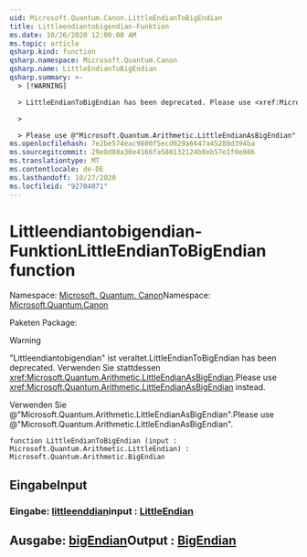 ```yaml
---
uid: Microsoft.Quantum.Canon.LittleEndianToBigEndian
title: Littleendiantobigendian-Funktion
ms.date: 10/26/2020 12:00:00 AM
ms.topic: article
qsharp.kind: function
qsharp.namespace: Microsoft.Quantum.Canon
qsharp.name: LittleEndianToBigEndian
qsharp.summary: >-
  > [!WARNING]

  > LittleEndianToBigEndian has been deprecated. Please use <xref:Microsoft.Quantum.Arithmetic.LittleEndianAsBigEndian> instead.

  >

  > Please use @"Microsoft.Quantum.Arithmetic.LittleEndianAsBigEndian".
ms.openlocfilehash: 7e2be574eac9800f5ecd029a6647a45288d394ba
ms.sourcegitcommit: 29e0d88a30e4166fa580132124b0eb57e1f0e986
ms.translationtype: MT
ms.contentlocale: de-DE
ms.lasthandoff: 10/27/2020
ms.locfileid: "92704071"
---
```

# <a name="littleendiantobigendian-function"></a><span data-ttu-id="e9892-102">Littleendiantobigendian-Funktion</span><span class="sxs-lookup"><span data-stu-id="e9892-102">LittleEndianToBigEndian function</span></span>

<span data-ttu-id="e9892-103">Namespace: [Microsoft. Quantum. Canon](xref:Microsoft.Quantum.Canon)</span><span class="sxs-lookup"><span data-stu-id="e9892-103">Namespace: [Microsoft.Quantum.Canon](xref:Microsoft.Quantum.Canon)</span></span>

<span data-ttu-id="e9892-104">Paketen [](https://nuget.org/packages/)</span><span class="sxs-lookup"><span data-stu-id="e9892-104">Package: [](https://nuget.org/packages/)</span></span>


> [!WARNING]
> <span data-ttu-id="e9892-105">"Littleendiantobigendian" ist veraltet.</span><span class="sxs-lookup"><span data-stu-id="e9892-105">LittleEndianToBigEndian has been deprecated.</span></span> <span data-ttu-id="e9892-106">Verwenden Sie stattdessen <xref:Microsoft.Quantum.Arithmetic.LittleEndianAsBigEndian>.</span><span class="sxs-lookup"><span data-stu-id="e9892-106">Please use <xref:Microsoft.Quantum.Arithmetic.LittleEndianAsBigEndian> instead.</span></span>
>
> <span data-ttu-id="e9892-107">Verwenden Sie @"Microsoft.Quantum.Arithmetic.LittleEndianAsBigEndian".</span><span class="sxs-lookup"><span data-stu-id="e9892-107">Please use @"Microsoft.Quantum.Arithmetic.LittleEndianAsBigEndian".</span></span>



```qsharp
function LittleEndianToBigEndian (input : Microsoft.Quantum.Arithmetic.LittleEndian) : Microsoft.Quantum.Arithmetic.BigEndian
```


## <a name="input"></a><span data-ttu-id="e9892-108">Eingabe</span><span class="sxs-lookup"><span data-stu-id="e9892-108">Input</span></span>

### <a name="input--littleendian"></a><span data-ttu-id="e9892-109">Eingabe: [littleenddian](xref:Microsoft.Quantum.Arithmetic.LittleEndian)</span><span class="sxs-lookup"><span data-stu-id="e9892-109">input : [LittleEndian](xref:Microsoft.Quantum.Arithmetic.LittleEndian)</span></span>





## <a name="output--bigendian"></a><span data-ttu-id="e9892-110">Ausgabe: [bigEndian](xref:Microsoft.Quantum.Arithmetic.BigEndian)</span><span class="sxs-lookup"><span data-stu-id="e9892-110">Output : [BigEndian](xref:Microsoft.Quantum.Arithmetic.BigEndian)</span></span>

